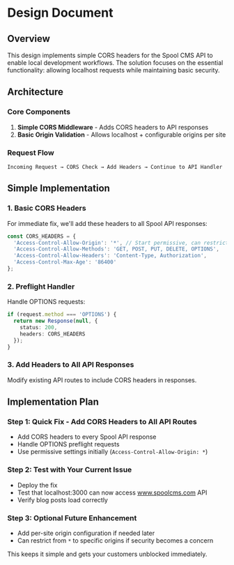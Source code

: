 # Design Document

## Overview

This design implements simple CORS headers for the Spool CMS API to enable local development workflows. The solution focuses on the essential functionality: allowing localhost requests while maintaining basic security.

## Architecture

### Core Components

1. **Simple CORS Middleware** - Adds CORS headers to API responses
2. **Basic Origin Validation** - Allows localhost + configurable origins per site

### Request Flow

```
Incoming Request → CORS Check → Add Headers → Continue to API Handler
```

## Simple Implementation

### 1. Basic CORS Headers

For immediate fix, we'll add these headers to all Spool API responses:

```typescript
const CORS_HEADERS = {
  'Access-Control-Allow-Origin': '*', // Start permissive, can restrict later
  'Access-Control-Allow-Methods': 'GET, POST, PUT, DELETE, OPTIONS',
  'Access-Control-Allow-Headers': 'Content-Type, Authorization',
  'Access-Control-Max-Age': '86400'
};
```

### 2. Preflight Handler

Handle OPTIONS requests:

```typescript
if (request.method === 'OPTIONS') {
  return new Response(null, { 
    status: 200, 
    headers: CORS_HEADERS 
  });
}
```

### 3. Add Headers to All API Responses

Modify existing API routes to include CORS headers in responses.

## Implementation Plan

### Step 1: Quick Fix - Add CORS Headers to All API Routes
- Add CORS headers to every Spool API response
- Handle OPTIONS preflight requests
- Use permissive settings initially (`Access-Control-Allow-Origin: *`)

### Step 2: Test with Your Current Issue
- Deploy the fix
- Test that localhost:3000 can now access www.spoolcms.com API
- Verify blog posts load correctly

### Step 3: Optional Future Enhancement
- Add per-site origin configuration if needed later
- Can restrict from `*` to specific origins if security becomes a concern

This keeps it simple and gets your customers unblocked immediately.